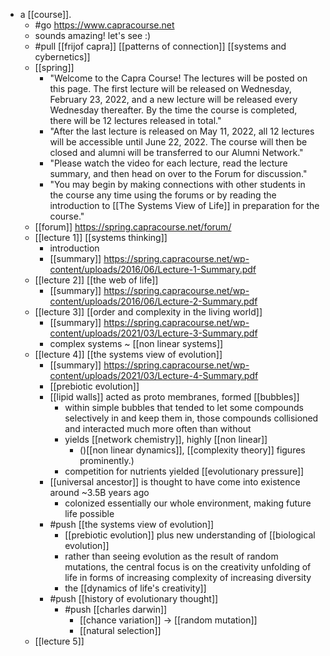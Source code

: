 - a [[course]].
	- #go https://www.capracourse.net
	- sounds amazing! let's see :)
	- #pull [[frijof capra]] [[patterns of connection]] [[systems and cybernetics]]
	- [[spring]]
		- "Welcome to the Capra Course! The lectures will be posted on this page. The first lecture will be released on Wednesday, February 23, 2022, and a new lecture will be released every Wednesday thereafter. By the time the course is completed, there will be 12 lectures released in total."
		- "After the last lecture is released on May 11, 2022, all 12 lectures will be accessible until June 22, 2022. The course will then be closed and alumni will be transferred to our Alumni Network."
		- "Please watch the video for each lecture, read the lecture summary, and then head on over to the Forum for discussion."
		- "You may begin by making connections with other students in the course any time using the forums or by reading the introduction to [[The Systems View of Life]] in preparation for the course."
	- [[forum]] https://spring.capracourse.net/forum/
	- [[lecture 1]] [[systems thinking]]
		- introduction
		- [[summary]] https://spring.capracourse.net/wp-content/uploads/2016/06/Lecture-1-Summary.pdf
	- [[lecture 2]] [[the web of life]]
		- [[summary]] https://spring.capracourse.net/wp-content/uploads/2016/06/Lecture-2-Summary.pdf
	- [[lecture 3]] [[order and complexity in the living world]]
		- [[summary]] https://spring.capracourse.net/wp-content/uploads/2021/03/Lecture-3-Summary.pdf
		- complex systems ~ [[non linear systems]]
	- [[lecture 4]] [[the systems view of evolution]]
		- [[summary]]  https://spring.capracourse.net/wp-content/uploads/2021/03/Lecture-4-Summary.pdf
		- [[prebiotic evolution]]
		- [[lipid walls]] acted as proto membranes, formed [[bubbles]]
			- within simple bubbles that tended to let some compounds selectively in and keep them in, those compounds collisioned and interacted much more often than without
			- yields [[network chemistry]], highly [[non linear]]
				- ()[[non linear dynamics]], [[complexity theory]] figures prominently.)
			- competition for nutrients yielded [[evolutionary pressure]]
		- [[universal ancestor]] is thought to have come into existence around ~3.5B years ago
			- colonized essentially our whole environment, making future life possible
		- #push [[the systems view of evolution]]
			- [[prebiotic evolution]] plus new understanding of [[biological evolution]]
			- rather than seeing evolution as the result of random mutations, the central focus is on the creativity unfolding of life in forms of increasing complexity of increasing diversity
			- the [[dynamics of life's creativity]]
		- #push [[history of evolutionary thought]]
			- #push [[charles darwin]]
				- [[chance variation]] -> [[random mutation]]
				- [[natural selection]]
	- [[lecture 5]]